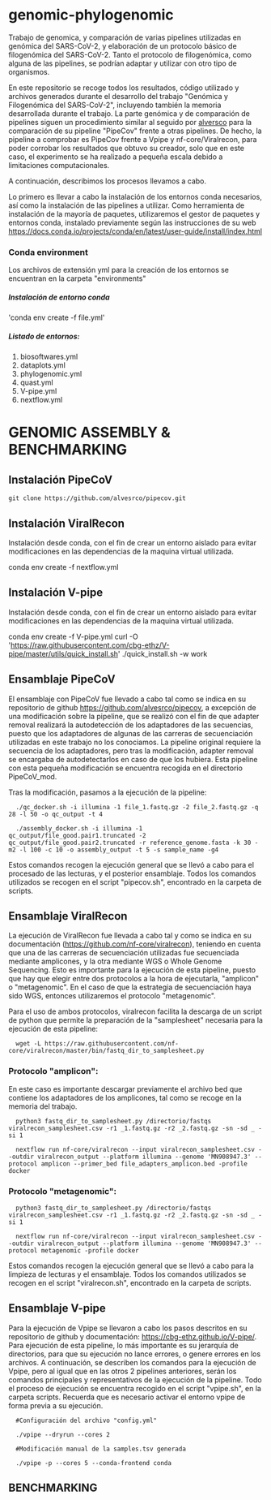 # genomic-phylogenomic
Trabajo de genomica, y comparación de varias pipelines utilizadas en genómica del SARS-CoV-2, y elaboración de un protocolo básico de filogenómica del SARS-CoV-2. Tanto el protocolo de filogenómica, como alguna de las pipelines, se podrían adaptar y utilizar con otro tipo de organismos.

En este repositorio se recoge todos los resultados, código utilizado y archivos generados durante el desarrollo del trabajo "Genómica y Filogenómica del SARS-CoV-2", incluyendo también la memoria desarrollada durante el trabajo. La parte genómica y de comparación de pipelines siguen un procedimiento similar al seguido por [alversco](https://github.com/alvesrco/pipecov/tree/master) para la comparación de su pipeline "PipeCov" frente a otras pipelines. De hecho, la pipeline a comprobar es PipeCov frente a Vpipe y nf-core/Viralrecon, para poder corrobar los resultados que obtuvo su creador, solo que en este caso, el experimento se ha realizado a pequeña escala debido a limitaciones computacionales. 

A continuación, describimos los procesos llevamos a cabo.

Lo primero es llevar a cabo la instalación de los entornos conda necesarios, así como la instalación de las pipelines a utilizar. Como herramienta de instalación de la mayoría de paquetes, utilizaremos el gestor de paquetes y entornos conda, instalado previamente según las instrucciones de su web <https://docs.conda.io/projects/conda/en/latest/user-guide/install/index.html> 

### Conda environment
Los archivos de extensión yml para la creación de los entornos se encuentran en la carpeta "environments"

##### Instalación de entorno conda
'conda env create -f file.yml'

##### Listado de entornos:
1. biosoftwares.yml
2. dataplots.yml
3. phylogenomic.yml
4. quast.yml
5. V-pipe.yml
6. nextflow.yml

# **GENOMIC ASSEMBLY & BENCHMARKING**


## Instalación PipeCoV

`git clone https://github.com/alvesrco/pipecov.git`

## Instalación ViralRecon

Instalación desde conda, con el fin de crear un entorno aislado para evitar modificaciones en las dependencias de la maquina virtual utilizada.

conda env create -f nextflow.yml

## Instalación V-pipe

Instalación desde conda, con el fin de crear un entorno aislado para evitar modificaciones en las dependencias de la maquina virtual utilizada.

conda env create -f V-pipe.yml
curl -O 'https://raw.githubusercontent.com/cbg-ethz/V-pipe/master/utils/quick_install.sh'
./quick_install.sh -w work

## Ensamblaje PipeCoV

El ensamblaje con PipeCoV fue llevado a cabo tal como se indica en su repositorio de github <https://github.com/alvesrco/pipecov>, a excepción de una modificación sobre la pipeline, que se realizó con el fin de que adapter removal realizará la autodetección de los adaptadores de las secuencias, puesto que los adaptadores de algunas de las carreras de secuenciación utilizadas en este trabajo no los conociamos. La pipeline original requiere la secuencia de los adaptadores, pero tras la modificación, adapter removal se encargaba de autodetectarlos en caso de que los hubiera. Esta pipeline con esta pequeña modificación se encuentra recogida en el directorio PipeCoV_mod.

Tras la modificación, pasamos a la ejecución de la pipeline:

      ./qc_docker.sh -i illumina -1 file_1.fastq.gz -2 file_2.fastq.gz -q 28 -l 50 -o qc_output -t 4
      
      ./assembly_docker.sh -i illumina -1 qc_output/file_good.pair1.truncated -2 qc_output/file_good.pair2.truncated -r reference_genome.fasta -k 30 -m2 -l 100 -c 10 -o assembly_output -t 5 -s sample_name -g4

Estos comandos recogen la ejecución general que se llevó a cabo para el procesado de las lecturas, y el posterior ensamblaje. Todos los comandos utilizados se recogen en el script "pipecov.sh", encontrado en la carpeta de scripts. 

## Ensamblaje ViralRecon

La ejecución de ViralRecon fue llevada a cabo tal y como se indica en su documentación (<https://github.com/nf-core/viralrecon>), teniendo en cuenta que una de las carreras de secuenciación utilizadas fue secuenciada mediante amplicones, y la otra mediante WGS o Whole Genome Sequencing. Esto es importante para la ejecución de esta pipeline, puesto que hay que elegir entre dos protocolos a la hora de ejecutarla, "amplicon" o "metagenomic". En el caso de que la estrategia de secuenciación haya sido WGS, entonces utilizaremos el protocolo "metagenomic".

Para el uso de ambos protocolos, viralrecon facilita la descarga de un script de python que permite la preparación de la "samplesheet" necesaria para la ejecución de esta pipeline:

      wget -L https://raw.githubusercontent.com/nf-core/viralrecon/master/bin/fastq_dir_to_samplesheet.py


### Protocolo **"amplicon"**:

En este caso es importante descargar previamente el archivo bed que contiene los adaptadores de los amplicones, tal como se recoge en la memoria del trabajo.

      python3 fastq_dir_to_samplesheet.py /directorio/fastqs viralrecon_samplesheet.csv -r1 _1.fastq.gz -r2 _2.fastq.gz -sn -sd _ -si 1

      nextflow run nf-core/viralrecon --input viralrecon_samplesheet.csv --outdir viralrecon_output --platform illumina --genome 'MN908947.3' --protocol amplicon --primer_bed file_adapters_amplicon.bed -profile docker

### **Protocolo "metagenomic"**:

      python3 fastq_dir_to_samplesheet.py /directorio/fastqs viralrecon_samplesheet.csv -r1 _1.fastq.gz -r2 _2.fastq.gz -sn -sd _ -si 1

      nextflow run nf-core/viralrecon --input viralrecon_samplesheet.csv --outdir viralrecon_output --platform illumina --genome 'MN908947.3' --protocol metagenomic -profile docker

Estos comandos recogen la ejecución general que se llevó a cabo para la limpieza de lecturas y el ensamblaje. Todos los comandos utilizados se recogen en el script "viralrecon.sh", encontrado en la carpeta de scripts.

## Ensamblaje V-pipe

Para la ejecución de Vpipe se llevaron a cabo los pasos descritos en su repositorio de github y documentación: <https://cbg-ethz.github.io/V-pipe/>. Para ejecución de esta pipeline, lo más importante es su jerarquía de directorios, para que su ejecución no lance errores, o genere errores en los archivos. A continuación, se describen los comandos para la ejecución de Vpipe, pero al igual que en las otros 2 pipelines anteriores, serán los comandos principales y representativos de la ejecución de la pipeline. Todo el proceso de ejecución se encuentra recogido en el script "vpipe.sh", en la carpeta scripts.
Recuerda que es necesario activar el entorno vpipe de forma previa a su ejecución.

      #Configuración del archivo "config.yml"
      
      ./vpipe --dryrun --cores 2
      
      #Modificación manual de la samples.tsv generada 

      ./vpipe -p --cores 5 --conda-frontend conda

## BENCHMARKING


